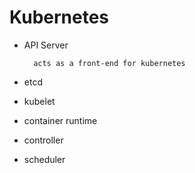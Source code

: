 # Kubernetes

* API Server
    
        acts as a front-end for kubernetes

* etcd
* kubelet
* container runtime
* controller
* scheduler
